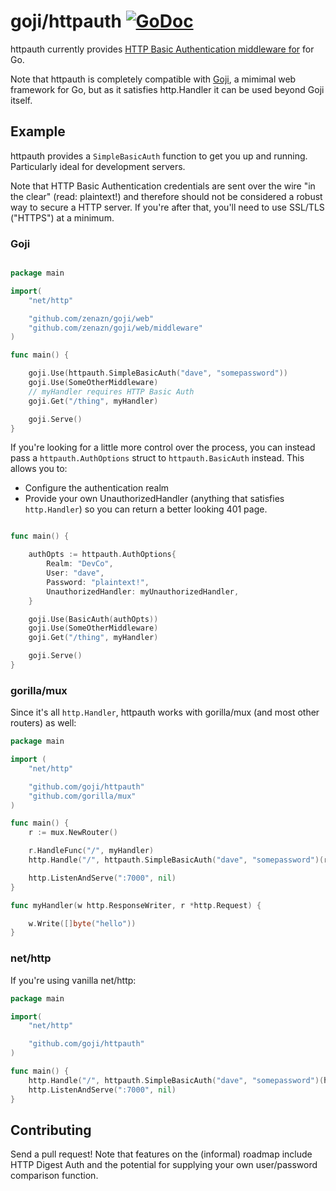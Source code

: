 # goji/httpauth [![GoDoc](https://godoc.org/github.com/goji/httpauth?status.png)](https://godoc.org/github.com/goji/httpauth)

httpauth currently provides [HTTP Basic Authentication middleware for](http://tools.ietf.org/html/rfc2617) for Go. 

Note that httpauth is completely compatible with [Goji](https://goji.io/), a mimimal web framework for Go, but as it satisfies http.Handler it can be used beyond Goji itself. 
## Example

httpauth provides a `SimpleBasicAuth` function to get you up and running. Particularly ideal for development servers.

Note that HTTP Basic Authentication credentials are sent over the wire "in the clear" (read: plaintext!) and therefore should not be considered a robust way to secure a HTTP server. If you're after that, you'll need to use SSL/TLS ("HTTPS") at a minimum.

### Goji

```go

package main

import(
    "net/http"

    "github.com/zenazn/goji/web"
    "github.com/zenazn/goji/web/middleware"
)

func main() {

    goji.Use(httpauth.SimpleBasicAuth("dave", "somepassword"))
    goji.Use(SomeOtherMiddleware)
    // myHandler requires HTTP Basic Auth
    goji.Get("/thing", myHandler)

    goji.Serve()
}
```

If you're looking for a little more control over the process, you can instead pass a `httpauth.AuthOptions` struct to `httpauth.BasicAuth` instead. This allows you to:

* Configure the authentication realm
* Provide your own UnauthorizedHandler (anything that satisfies `http.Handler`) so you can return a better looking 401 page.

```go

func main() {

    authOpts := httpauth.AuthOptions{
        Realm: "DevCo",
        User: "dave",
        Password: "plaintext!",
        UnauthorizedHandler: myUnauthorizedHandler,
    }

    goji.Use(BasicAuth(authOpts))
    goji.Use(SomeOtherMiddleware)
    goji.Get("/thing", myHandler)

    goji.Serve()
}
```

### gorilla/mux

Since it's all `http.Handler`, httpauth works with gorilla/mux (and most other routers) as well:

```go
package main

import (
	"net/http"

	"github.com/goji/httpauth"
	"github.com/gorilla/mux"
)

func main() {
	r := mux.NewRouter()

	r.HandleFunc("/", myHandler)
	http.Handle("/", httpauth.SimpleBasicAuth("dave", "somepassword")(r))

	http.ListenAndServe(":7000", nil)
}

func myHandler(w http.ResponseWriter, r *http.Request) {

	w.Write([]byte("hello"))
}
```

### net/http

If you're using vanilla net/http:

```go
package main

import(
	"net/http"

	"github.com/goji/httpauth"
)

func main() {
	http.Handle("/", httpauth.SimpleBasicAuth("dave", "somepassword")(http.HandlerFunc(hello)))
	http.ListenAndServe(":7000", nil)
}
```

## Contributing

Send a pull request! Note that features on the (informal) roadmap include HTTP Digest Auth and the potential for supplying your own user/password comparison function.
